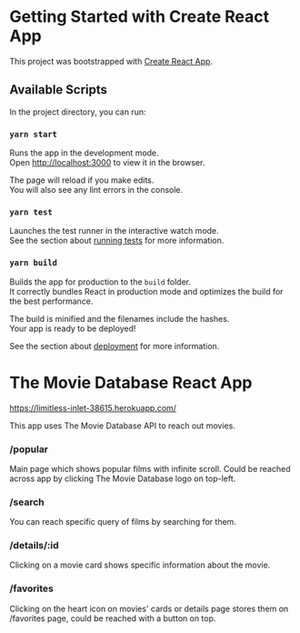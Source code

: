 # Getting Started with Create React App

This project was bootstrapped with [Create React App](https://github.com/facebook/create-react-app).

## Available Scripts

In the project directory, you can run:

### `yarn start`

Runs the app in the development mode.\
Open [http://localhost:3000](http://localhost:3000) to view it in the browser.

The page will reload if you make edits.\
You will also see any lint errors in the console.

### `yarn test`

Launches the test runner in the interactive watch mode.\
See the section about [running tests](https://facebook.github.io/create-react-app/docs/running-tests) for more information.

### `yarn build`

Builds the app for production to the `build` folder.\
It correctly bundles React in production mode and optimizes the build for the best performance.

The build is minified and the filenames include the hashes.\
Your app is ready to be deployed!

See the section about [deployment](https://facebook.github.io/create-react-app/docs/deployment) for more information.

# The Movie Database React App

https://limitless-inlet-38615.herokuapp.com/

This app uses The Movie Database API to reach out movies.

### /popular

Main page which shows popular films with infinite scroll. Could be reached across app by clicking The Movie Database logo on top-left.

### /search

You can reach specific query of films by searching for them.

### /details/:id

Clicking on a movie card shows specific information about the movie.

### /favorites

Clicking on the heart icon on movies' cards or details page stores them on /favorites page, could be reached with a button on top.

